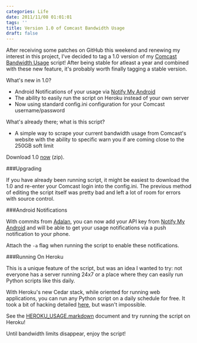 ```yaml
---
categories: Life
date: 2011/11/08 01:01:01
tags: ''
title: Version 1.0 of Comcast Bandwidth Usage
draft: false
---
```


After receiving some patches on GitHub this weekend and renewing my interest in
this project, I've decided to tag a 1.0 version of my [Comcast Bandwidth
Usage][1] script! After being stable for atleast a year and combined with these
new feature, it's probably worth finally tagging a stable version.

What's new in 1.0?

* Android Notifications of your usage via [Notify My Android][2]
* The ability to easily run the script on Heroku instead of your own server
* Now using standard config.ini configuration for your Comcast username/password

What's already there; what is this script?

* A simple way to scrape your current bandwidth usage from Comcast's website
  with the ability to specific warn you if are coming close to the 250GB soft
  limit

Download 1.0 [now][3] (zip).

###Upgrading

If you have already been running script, it might be easiest to download the 1.0
and re-enter your Comcast login into the config.ini. The previous method of
editing the script itself was pretty bad and left a lot of room for errors with
source control.

###Android Notifications

With commits from [Adalan][4], you can now add your API key from [Notify My
Android][5] and will be able to get your usage notifications via a push
notification to your phone.

Attach the `-a` flag when running the script to enable these notifications.

###Running On Heroku

This is a unique feature of the script, but was an idea I wanted to try: not
everyone has a server running 24x7 or a place where they can easily run Python
scripts like this daily.

With Heroku's new Cedar stack, while oriented for running web applications, you
can run any Python script on a daily schedule for free. It took a bit of hacking
detailed [here][6], but wasn't impossible.

See the [HEROKU_USAGE.markdown][7] document and try running the script on
Heroku!

Until bandwidth limits disappear, enjoy the script!


[1]: https://github.com/askedrelic/comcast-bw/
[2]: http://nma.usk.bz/
[3]: https://github.com/askedrelic/comcast-bw/zipball/v1.0
[4]: https://github.com/Adalan
[5]: http://nma.usk.bz/
[6]: /2011/11/05/unix-style-cron-on-heroku's-cedar-stack
[7]: https://github.com/askedrelic/comcast-bw/blob/master/HEROKU_USAGE.markdown
